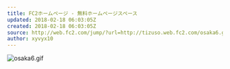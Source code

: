 ```yaml
---
title: FC2ホームページ - 無料ホームページスペース
updated: 2018-02-18 06:03:05Z
created: 2018-02-18 06:03:05Z
source: http://web.fc2.com/jump/?url=http://tizuso.web.fc2.com/osaka6.gif
author: xyvyx10
---
```


![osaka6.gif](../_resources/osaka6.gif)